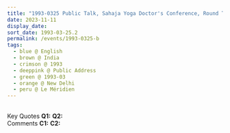```yaml
---
title: "1993-0325 Public Talk, Sahaja Yoga Doctor's Conference, Round Table Room, Le Méridien, Windsor Pl, Connaught Place, New Delhi, India"
date: 2023-11-11
display_date: 
sort_date: 1993-03-25.2
permalink: /events/1993-0325-b
tags:
  - blue @ English
  - brown @ India
  - crimson @ 1993
  - deeppink @ Public Address
  - green @ 1993-03
  - orange @ New Delhi
  - peru @ Le Méridien
---
```


<br>

<wave-list>
  <list-title color="DarkSeaGreen" width="55">Key Quotes</list-title>
  <list-item color="BlanchedAlmond" width="280"><b>Q1:</b> <i></i></list-item>
  <list-item color="Lavender" width="280"><b>Q2:</b> <i></i></list-item>
</wave-list>

<br>

<wave-list>
  <list-title color="DarkSeaGreen" width="55">Comments</list-title>
  <list-item color="BlanchedAlmond" width="280"><b>C1:</b> <i></i></list-item>
  <list-item color="Lavender" width="280"><b>C2:</b> <i></i></list-item>
</wave-list>